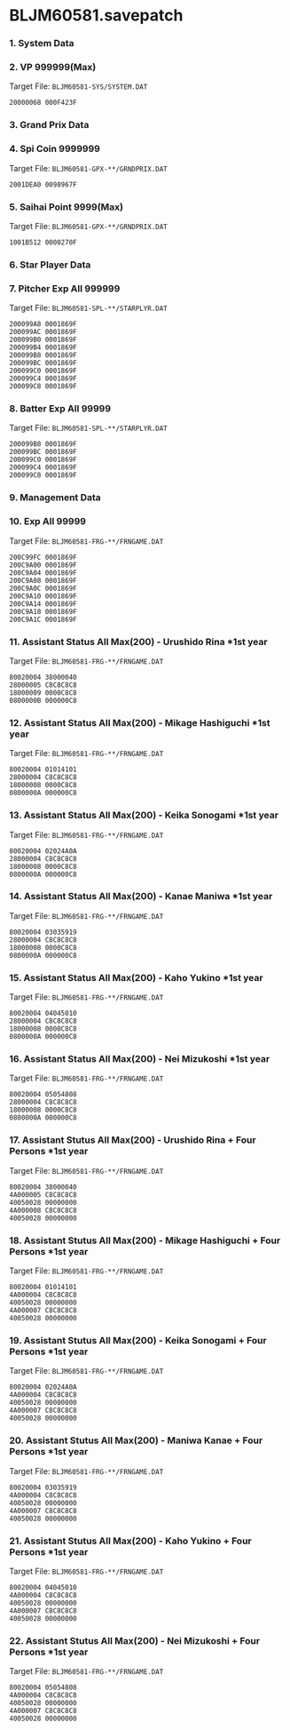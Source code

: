 # BLJM60581.savepatch

### 1. System Data
### 2. VP 999999(Max)

Target File: `BLJM60581-SYS/SYSTEM.DAT`

```
20000068 000F423F
```

### 3. Grand Prix Data
### 4. Spi Coin 9999999

Target File: `BLJM60581-GPX-**/GRNDPRIX.DAT`

```
2001DEA0 0098967F
```

### 5. Saihai Point 9999(Max)

Target File: `BLJM60581-GPX-**/GRNDPRIX.DAT`

```
1001B512 0000270F
```

### 6. Star Player Data
### 7. Pitcher Exp All 999999

Target File: `BLJM60581-SPL-**/STARPLYR.DAT`

```
200099A8 0001869F
200099AC 0001869F
200099B0 0001869F
200099B4 0001869F
200099B8 0001869F
200099BC 0001869F
200099C0 0001869F
200099C4 0001869F
200099C8 0001869F
```

### 8. Batter Exp All 99999

Target File: `BLJM60581-SPL-**/STARPLYR.DAT`

```
200099B8 0001869F
200099BC 0001869F
200099C0 0001869F
200099C4 0001869F
200099C8 0001869F
```

### 9. Management Data
### 10. Exp All 99999

Target File: `BLJM60581-FRG-**/FRNGAME.DAT`

```
200C99FC 0001869F
200C9A00 0001869F
200C9A04 0001869F
200C9A08 0001869F
200C9A0C 0001869F
200C9A10 0001869F
200C9A14 0001869F
200C9A18 0001869F
200C9A1C 0001869F
```

### 11. Assistant Status All Max(200) - Urushido Rina *1st year

Target File: `BLJM60581-FRG-**/FRNGAME.DAT`

```
80020004 38000040
28000005 C8C8C8C8
18000009 0000C8C8
0800000B 000000C8
```

### 12. Assistant Status All Max(200) - Mikage Hashiguchi *1st year

Target File: `BLJM60581-FRG-**/FRNGAME.DAT`

```
80020004 01014101
28000004 C8C8C8C8
18000008 0000C8C8
0800000A 000000C8
```

### 13. Assistant Status All Max(200) - Keika Sonogami *1st year

Target File: `BLJM60581-FRG-**/FRNGAME.DAT`

```
80020004 02024A0A
28000004 C8C8C8C8
18000008 0000C8C8
0800000A 000000C8
```

### 14. Assistant Status All Max(200) - Kanae Maniwa *1st year

Target File: `BLJM60581-FRG-**/FRNGAME.DAT`

```
80020004 03035919
28000004 C8C8C8C8
18000008 0000C8C8
0800000A 000000C8
```

### 15. Assistant Status All Max(200) - Kaho Yukino *1st year

Target File: `BLJM60581-FRG-**/FRNGAME.DAT`

```
80020004 04045010
28000004 C8C8C8C8
18000008 0000C8C8
0800000A 000000C8
```

### 16. Assistant Status All Max(200) - Nei Mizukoshi *1st year

Target File: `BLJM60581-FRG-**/FRNGAME.DAT`

```
80020004 05054808
28000004 C8C8C8C8
18000008 0000C8C8
0800000A 000000C8
```

### 17. Assistant Stutus All Max(200) - Urushido Rina + Four Persons *1st year

Target File: `BLJM60581-FRG-**/FRNGAME.DAT`

```
80020004 38000040
4A000005 C8C8C8C8
40050028 00000000
4A000008 C8C8C8C8
40050028 00000000
```

### 18. Assistant Stutus All Max(200) - Mikage Hashiguchi + Four Persons *1st year

Target File: `BLJM60581-FRG-**/FRNGAME.DAT`

```
80020004 01014101
4A000004 C8C8C8C8
40050028 00000000
4A000007 C8C8C8C8
40050028 00000000
```

### 19. Assistant Stutus All Max(200) - Keika Sonogami + Four Persons *1st year

Target File: `BLJM60581-FRG-**/FRNGAME.DAT`

```
80020004 02024A0A
4A000004 C8C8C8C8
40050028 00000000
4A000007 C8C8C8C8
40050028 00000000
```

### 20. Assistant Stutus All Max(200) - Maniwa Kanae + Four Persons *1st year

Target File: `BLJM60581-FRG-**/FRNGAME.DAT`

```
80020004 03035919
4A000004 C8C8C8C8
40050028 00000000
4A000007 C8C8C8C8
40050028 00000000
```

### 21. Assistant Stutus All Max(200) - Kaho Yukino + Four Persons *1st year

Target File: `BLJM60581-FRG-**/FRNGAME.DAT`

```
80020004 04045010
4A000004 C8C8C8C8
40050028 00000000
4A000007 C8C8C8C8
40050028 00000000
```

### 22. Assistant Stutus All Max(200) - Nei Mizukoshi + Four Persons *1st year

Target File: `BLJM60581-FRG-**/FRNGAME.DAT`

```
80020004 05054808
4A000004 C8C8C8C8
40050028 00000000
4A000007 C8C8C8C8
40050028 00000000
```

